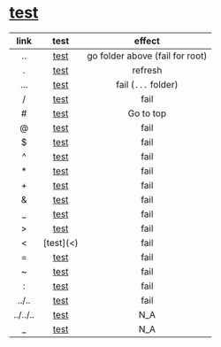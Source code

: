 # [test](subfolder/)

|   link   |       test       |             effect              |
| :------: | :--------------: | :-----------------------------: |
|    ..    |    [test](..)    | go folder above (fail for root) |
|    .     |    [test](.)     |             refresh             |
|   ...    |   [test](...)    |       fail (`...` folder)       |
|    /     |    [test](/)     |              fail               |
|    \#    |    [test](#)     |            Go to top            |
|    @     |    [test](@)     |              fail               |
|    $     |    [test]($)     |              fail               |
|    ^     |    [test](^)     |              fail               |
|    \*    |    [test](*)     |              fail               |
|    \+    |    [test](+)     |              fail               |
|    &     |    [test](&)     |              fail               |
|    _     |    [test](_)     |              fail               |
|    >     |    [test](>)     |              fail               |
|    <     |    [test](<)     |              fail               |
|    =     |    [test](=)     |              fail               |
|    ~     |    [test](~)     |              fail               |
|    :     |    [test](:)     |              fail               |
|  ../..   |  [test](../..)   |              fail               |
| ../../.. | [test](../../..) |               N_A               |
|    _     |    [test](_)     |               N_A               |